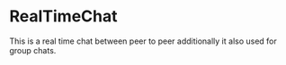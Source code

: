 # RealTimeChat

This is a real time chat between peer to peer additionally it also used for group chats.
